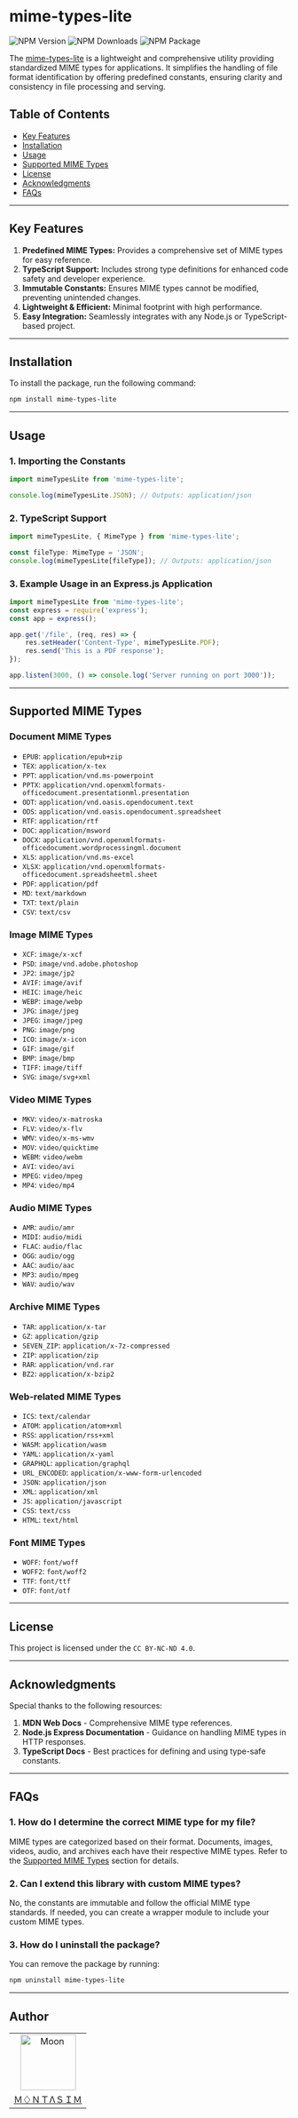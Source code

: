 # mime-types-lite

<!-- repository summary badges start -->
<div>
    <img alt="NPM Version" src="https://badgen.net/npm/v/mime-types-lite?label=version&labelColor=EB008B&color=00B8B5">
    <img alt="NPM Downloads" src="https://badgen.net/npm/dm/mime-types-lite?label=downloads&labelColor=EB008B&color=00B8B5">
    <img alt="NPM Package" src="https://badgen.net/npm/license/mime-types-lite?label=license&labelColor=EB008B&color=00B8B5">
</div>
<!-- repository summary badges end -->

The [mime-types-lite](https://www.npmjs.com/package/mime-types-lite) is a lightweight and comprehensive utility providing standardized MIME types for applications. It simplifies the handling of file format identification by offering predefined constants, ensuring clarity and consistency in file processing and serving.

## Table of Contents

- [Key Features](#key-features)
- [Installation](#installation)
- [Usage](#usage)
- [Supported MIME Types](#supported-mime-types)
- [License](#license)
- [Acknowledgments](#acknowledgments)
- [FAQs](#faqs)

---

## Key Features

1. **Predefined MIME Types:** Provides a comprehensive set of MIME types for easy reference.
2. **TypeScript Support:** Includes strong type definitions for enhanced code safety and developer experience.
3. **Immutable Constants:** Ensures MIME types cannot be modified, preventing unintended changes.
4. **Lightweight & Efficient:** Minimal footprint with high performance.
5. **Easy Integration:** Seamlessly integrates with any Node.js or TypeScript-based project.

---

## Installation

To install the package, run the following command:

```bash
npm install mime-types-lite
```

---

## Usage

### 1. Importing the Constants

```javascript
import mimeTypesLite from 'mime-types-lite';

console.log(mimeTypesLite.JSON); // Outputs: application/json
```

### 2. TypeScript Support

```typescript
import mimeTypesLite, { MimeType } from 'mime-types-lite';

const fileType: MimeType = 'JSON';
console.log(mimeTypesLite[fileType]); // Outputs: application/json
```

### 3. Example Usage in an Express.js Application

```javascript
import mimeTypesLite from 'mime-types-lite';
const express = require('express');
const app = express();

app.get('/file', (req, res) => {
    res.setHeader('Content-Type', mimeTypesLite.PDF);
    res.send('This is a PDF response');
});

app.listen(3000, () => console.log('Server running on port 3000'));
```

---

## Supported MIME Types

### **Document MIME Types**

- `EPUB`: `application/epub+zip`
- `TEX`: `application/x-tex`
- `PPT`: `application/vnd.ms-powerpoint`
- `PPTX`: `application/vnd.openxmlformats-officedocument.presentationml.presentation`
- `ODT`: `application/vnd.oasis.opendocument.text`
- `ODS`: `application/vnd.oasis.opendocument.spreadsheet`
- `RTF`: `application/rtf`
- `DOC`: `application/msword`
- `DOCX`: `application/vnd.openxmlformats-officedocument.wordprocessingml.document`
- `XLS`: `application/vnd.ms-excel`
- `XLSX`: `application/vnd.openxmlformats-officedocument.spreadsheetml.sheet`
- `PDF`: `application/pdf`
- `MD`: `text/markdown`
- `TXT`: `text/plain`
- `CSV`: `text/csv`

### **Image MIME Types**

- `XCF`: `image/x-xcf`
- `PSD`: `image/vnd.adobe.photoshop`
- `JP2`: `image/jp2`
- `AVIF`: `image/avif`
- `HEIC`: `image/heic`
- `WEBP`: `image/webp`
- `JPG`: `image/jpeg`
- `JPEG`: `image/jpeg`
- `PNG`: `image/png`
- `ICO`: `image/x-icon`
- `GIF`: `image/gif`
- `BMP`: `image/bmp`
- `TIFF`: `image/tiff`
- `SVG`: `image/svg+xml`

### **Video MIME Types**

- `MKV`: `video/x-matroska`
- `FLV`: `video/x-flv`
- `WMV`: `video/x-ms-wmv`
- `MOV`: `video/quicktime`
- `WEBM`: `video/webm`
- `AVI`: `video/avi`
- `MPEG`: `video/mpeg`
- `MP4`: `video/mp4`

### **Audio MIME Types**

- `AMR`: `audio/amr`
- `MIDI`: `audio/midi`
- `FLAC`: `audio/flac`
- `OGG`: `audio/ogg`
- `AAC`: `audio/aac`
- `MP3`: `audio/mpeg`
- `WAV`: `audio/wav`

### **Archive MIME Types**

- `TAR`: `application/x-tar`
- `GZ`: `application/gzip`
- `SEVEN_ZIP`: `application/x-7z-compressed`
- `ZIP`: `application/zip`
- `RAR`: `application/vnd.rar`
- `BZ2`: `application/x-bzip2`

### **Web-related MIME Types**

- `ICS`: `text/calendar`
- `ATOM`: `application/atom+xml`
- `RSS`: `application/rss+xml`
- `WASM`: `application/wasm`
- `YAML`: `application/x-yaml`
- `GRAPHQL`: `application/graphql`
- `URL_ENCODED`: `application/x-www-form-urlencoded`
- `JSON`: `application/json`
- `XML`: `application/xml`
- `JS`: `application/javascript`
- `CSS`: `text/css`
- `HTML`: `text/html`

### **Font MIME Types**

- `WOFF`: `font/woff`
- `WOFF2`: `font/woff2`
- `TTF`: `font/ttf`
- `OTF`: `font/otf`

---

## License

This project is licensed under the `CC BY-NC-ND 4.0`.

---

## Acknowledgments

Special thanks to the following resources:

1. **MDN Web Docs** - Comprehensive MIME type references.
2. **Node.js Express Documentation** - Guidance on handling MIME types in HTTP responses.
3. **TypeScript Docs** - Best practices for defining and using type-safe constants.

---

## FAQs

### 1. **How do I determine the correct MIME type for my file?**

MIME types are categorized based on their format. Documents, images, videos, audio, and archives each have their respective MIME types. Refer to the [Supported MIME Types](#supported-mime-types) section for details.

### 2. **Can I extend this library with custom MIME types?**

No, the constants are immutable and follow the official MIME type standards. If needed, you can create a wrapper module to include your custom MIME types.

### 3. **How do I uninstall the package?**

You can remove the package by running:

```bash
npm uninstall mime-types-lite
```

---

## Author

<table>
  <tr>
    <td align="center">
      <img src="https://avatars.githubusercontent.com/u/95298623?v=4" width="100px" alt="Moon">
      <a href="https://github.com/montasim">
        <br>
          Ｍ♢ＮＴΛＳＩＭ
        </br>
      </a>
    </td>
  </tr>
</table>
